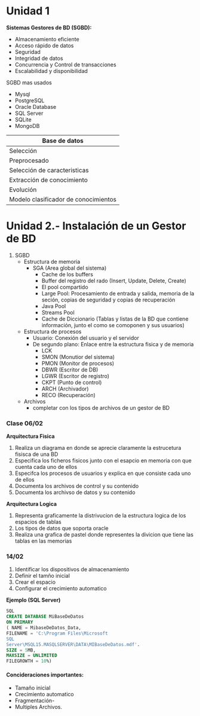 # Unidad 1

**Sistemas Gestores de BD (SGBD):**
- Almacenamiento eficiente
- Acceso rápido de datos
- Seguridad
- Integridad de datos
- Concurrencia y Control de transacciones
- Escalabilidad y disponibilidad

SGBD mas usados
- Mysql
- PostgreSQL
- Oracle Database
- SQL Server
- SQLite
- MongoDB


|Base de datos|   
|------------|
|Selección|   
|Preprocesado|
|Selección de caracteristicas|
|Extracción de conocimiento|
|Evolución|
|Modelo clasificador de conocimientos|


# Unidad 2.- Instalación de un Gestor de BD

1. SGBD
    - Estructura de memoria
        - SGA (Area global del sistema)
            - Cache de los buffers
            - Buffer del registro del rado (Insert, Update, Delete, Create)
            - El pool compartido
            - Large Pool: Procesamiento de entrada y salida, memoria de la seción, copias de seguridad y copias de recuperación
            - Java Pool
            - Streams Pool
            - Cache de Diccionario (Tablas y listas de la BD que contiene información, junto el como se comoponen y sus usuarios)
    - Estructura de procesos
        - Usuario: Conexión del usuario y el servidor
        - De segundo plano: Enlace entre la estructura fisica y de memoria
            - LCK
            - SMON (Monutior del sistema)
            - PMON (Monitor de procesos)
            - DBWR (Escritor de DB)
            - LGWR (Escritor de registro)
            - CKPT (Punto de control)
            - ARCH (Archivador)
            - RECO (Recuperación)
    - Archivos
        - completar con los tipos de archivos de un gestor de BD

### Clase 06/02
**Arquitectura Fisica**
1. Realiza un diagrama en donde se aprecie claramente la estrucetura fisisca de una BD 
2. Especifica los ficheros fisicos junto con el esapcio en memoria con que cuenta cada uno de ellos
3. Especifca los procesos de usuarios y explica en que consiste cada uno de ellos
4. Documenta los archivos de control y su contenido 
5. Documenta los archivso de datos y su contenido

**Arquitectura Logica**
1. Representa graficamente la distrivucion de la estructura logica de los espacios de tablas
2. Los tipos de datos que soporta oracle
3. Realiza una grafica de pastel donde representes la divicion que tiene las tablas en las memorias


### 14/02

1. Identificar los dispositivos de almacenamiento
2. Definir el tamño inicial 
3. Crear el espacio
4. Configurar el crecimiento automatico 

**Ejemplo (SQL Server)**
```SQL
SQL
CREATE DATABASE MiBaseDeDatos
ON PRIMARY
( NAME = MibaseDeDatos_Data,
FILENAME = 'C:\Program Files\Microsoft 
SQL
Server\MSQL15.MASQLSERVER\DATA\MIBaseDeDatos.mdf'.
SIZE = 5MB,
MAXSIZE = UNLIMITED
FILEGROWTH = 10%)

```

#### Concideraciones importantes:
- Tamaño inicial
- Crecimiento automatico
- Fragmentación-
- Multiples Archivos.
